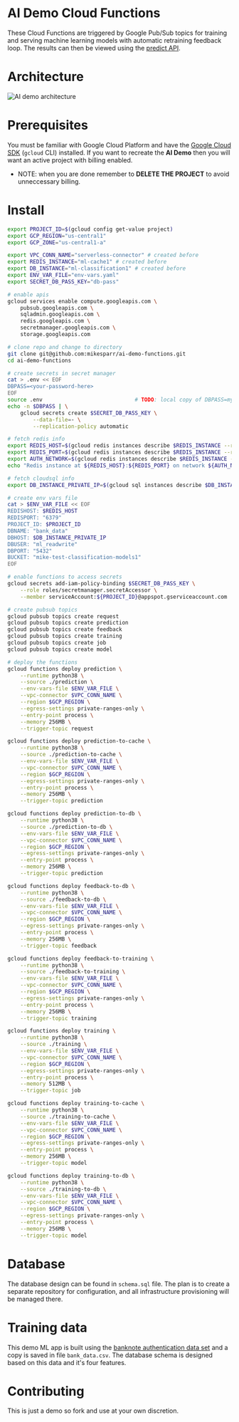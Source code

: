 # AI Demo Cloud Functions
These Cloud Functions are triggered by Google Pub/Sub topics for training and serving 
machine learning models with automatic retraining feedback loop. The results can then be viewed 
using the [predict API](https://github.com/mikesparr/ai-demo-predict).

# Architecture
![AI demo architecture](./arch.png)

# Prerequisites
You must be familiar with Google Cloud Platform and have the [Google Cloud SDK](https://cloud.google.com/sdk/docs/install) (`gcloud` CLI) installed. 
If you want to recreate the **AI Demo** then you will want an active project with billing enabled.

* NOTE: when you are done remember to **DELETE THE PROJECT** to avoid unneccessary billing.

# Install
```bash
export PROJECT_ID=$(gcloud config get-value project)
export GCP_REGION="us-central1"
export GCP_ZONE="us-central1-a"

export VPC_CONN_NAME="serverless-connector" # created before
export REDIS_INSTANCE="ml-cache1" # created before
export DB_INSTANCE="ml-classification1" # created before
export ENV_VAR_FILE="env-vars.yaml"
export SECRET_DB_PASS_KEY="db-pass"

# enable apis
gcloud services enable compute.googleapis.com \
    pubsub.googleapis.com \
    sqladmin.googleapis.com \
    redis.googleapis.com \
    secretmanager.googleapis.com \
    storage.googleapis.com

# clone repo and change to directory
git clone git@github.com:mikesparr/ai-demo-functions.git
cd ai-demo-functions

# create secrets in secret manager
cat > .env << EOF
DBPASS=<your-password-here>
EOF
source .env                             # TODO: local copy of DBPASS=mypass
echo -n $DBPASS | \
    gcloud secrets create $SECRET_DB_PASS_KEY \
        --data-file=- \
        --replication-policy automatic

# fetch redis info
export REDIS_HOST=$(gcloud redis instances describe $REDIS_INSTANCE --region $GCP_REGION --format="value(host)")
export REDIS_PORT=$(gcloud redis instances describe $REDIS_INSTANCE --region $GCP_REGION --format="value(port)")
export AUTH_NETWORK=$(gcloud redis instances describe $REDIS_INSTANCE --region $GCP_REGION --format="value(authorizedNetwork)")
echo "Redis instance at ${REDIS_HOST}:${REDIS_PORT} on network ${AUTH_NETWORK}"

# fetch cloudsql info
export DB_INSTANCE_PRIVATE_IP=$(gcloud sql instances describe $DB_INSTANCE --format="value(ipAddresses[1].ipAddress)")

# create env vars file
cat > $ENV_VAR_FILE << EOF
REDISHOST: $REDIS_HOST
REDISPORT: "6379"
PROJECT_ID: $PROJECT_ID
DBNAME: "bank_data"
DBHOST: $DB_INSTANCE_PRIVATE_IP
DBUSER: "ml_readwrite"
DBPORT: "5432"
BUCKET: "mike-test-classification-models1"
EOF

# enable functions to access secrets
gcloud secrets add-iam-policy-binding $SECRET_DB_PASS_KEY \
    --role roles/secretmanager.secretAccessor \
    --member serviceAccount:${PROJECT_ID}@appspot.gserviceaccount.com

# create pubsub topics
gcloud pubsub topics create request
gcloud pubsub topics create prediction
gcloud pubsub topics create feedback
gcloud pubsub topics create training
gcloud pubsub topics create job
gcloud pubsub topics create model

# deploy the functions
gcloud functions deploy prediction \
    --runtime python38 \
    --source ./prediction \
    --env-vars-file $ENV_VAR_FILE \
    --vpc-connector $VPC_CONN_NAME \
    --region $GCP_REGION \
    --egress-settings private-ranges-only \
    --entry-point process \
    --memory 256MB \
    --trigger-topic request

gcloud functions deploy prediction-to-cache \
    --runtime python38 \
    --source ./prediction-to-cache \
    --env-vars-file $ENV_VAR_FILE \
    --vpc-connector $VPC_CONN_NAME \
    --region $GCP_REGION \
    --egress-settings private-ranges-only \
    --entry-point process \
    --memory 256MB \
    --trigger-topic prediction

gcloud functions deploy prediction-to-db \
    --runtime python38 \
    --source ./prediction-to-db \
    --env-vars-file $ENV_VAR_FILE \
    --vpc-connector $VPC_CONN_NAME \
    --region $GCP_REGION \
    --egress-settings private-ranges-only \
    --entry-point process \
    --memory 256MB \
    --trigger-topic prediction

gcloud functions deploy feedback-to-db \
    --runtime python38 \
    --source ./feedback-to-db \
    --env-vars-file $ENV_VAR_FILE \
    --vpc-connector $VPC_CONN_NAME \
    --region $GCP_REGION \
    --egress-settings private-ranges-only \
    --entry-point process \
    --memory 256MB \
    --trigger-topic feedback

gcloud functions deploy feedback-to-training \
    --runtime python38 \
    --source ./feedback-to-training \
    --env-vars-file $ENV_VAR_FILE \
    --vpc-connector $VPC_CONN_NAME \
    --region $GCP_REGION \
    --egress-settings private-ranges-only \
    --entry-point process \
    --memory 256MB \
    --trigger-topic training

gcloud functions deploy training \
    --runtime python38 \
    --source ./training \
    --env-vars-file $ENV_VAR_FILE \
    --vpc-connector $VPC_CONN_NAME \
    --region $GCP_REGION \
    --egress-settings private-ranges-only \
    --entry-point process \
    --memory 512MB \
    --trigger-topic job

gcloud functions deploy training-to-cache \
    --runtime python38 \
    --source ./training-to-cache \
    --env-vars-file $ENV_VAR_FILE \
    --vpc-connector $VPC_CONN_NAME \
    --region $GCP_REGION \
    --egress-settings private-ranges-only \
    --entry-point process \
    --memory 256MB \
    --trigger-topic model

gcloud functions deploy training-to-db \
    --runtime python38 \
    --source ./training-to-db \
    --env-vars-file $ENV_VAR_FILE \
    --vpc-connector $VPC_CONN_NAME \
    --region $GCP_REGION \
    --egress-settings private-ranges-only \
    --entry-point process \
    --memory 256MB \
    --trigger-topic model
```

# Database
The database design can be found in `schema.sql` file. The plan is to create a separate
repository for configuration, and all infrastructure provisioning will be managed there.

# Training data
This demo ML app is built using the [banknote authentication data set](https://archive.ics.uci.edu/ml/datasets/banknote+authentication) and a copy is saved in file `bank_data.csv`. The database schema is designed
based on this data and it's four features.

# Contributing
This is just a demo so fork and use at your own discretion.
